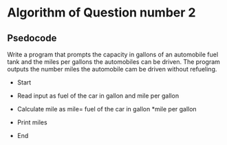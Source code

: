 # Algorithm of Question number 2

## Psedocode

Write a program that prompts the capacity in gallons of an automobile fuel tank and the miles per gallons
the automobiles can be driven. The program outputs the number miles the automobile cam be driven
without refueling.

* Start

* Read input as fuel of the car in gallon and mile per gallon 

* Calculate mile as mile= fuel of the car in gallon *mile per gallon 

* Print miles

* End
